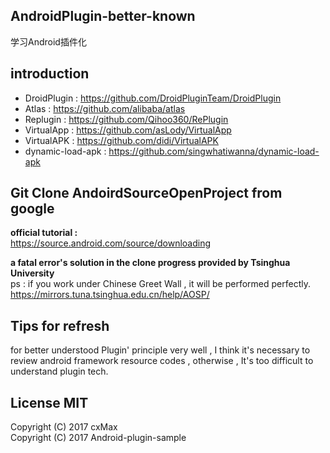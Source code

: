 ## AndroidPlugin-better-known
学习Android插件化

## introduction
* DroidPlugin : https://github.com/DroidPluginTeam/DroidPlugin  
* Atlas : https://github.com/alibaba/atlas 
* Replugin : https://github.com/Qihoo360/RePlugin  
* VirtualApp : https://github.com/asLody/VirtualApp  
* VirtualAPK : https://github.com/didi/VirtualAPK  
* dynamic-load-apk : https://github.com/singwhatiwanna/dynamic-load-apk  

## Git Clone AndoirdSourceOpenProject from google
<b>official tutorial : </b>  
https://source.android.com/source/downloading

<b>a fatal error's solution in the clone progress provided by Tsinghua University</b>  
ps : if you work under Chinese Greet Wall , it will be performed perfectly.  
https://mirrors.tuna.tsinghua.edu.cn/help/AOSP/


## Tips for refresh
for better understood Plugin' principle very well , I think it's necessary to review android framework resource codes , otherwise , It's too difficult to understand plugin tech.

## License MIT
 Copyright (C) 2017 cxMax  
 Copyright (C) 2017 Android-plugin-sample  
